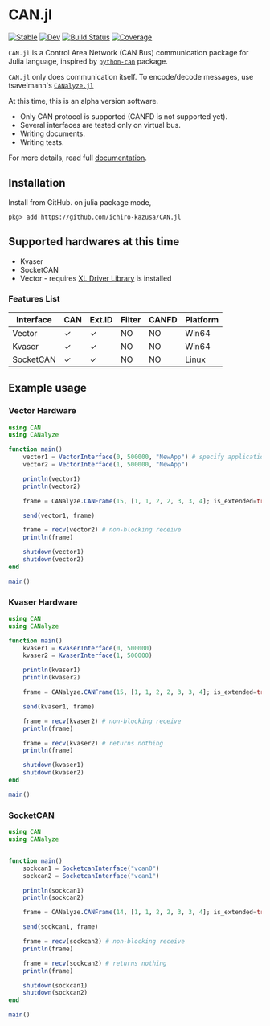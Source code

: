 # CAN.jl

[![Stable](https://img.shields.io/badge/docs-stable-blue.svg)](https://ichiro-kazusa.github.io/CAN.jl/stable/)
[![Dev](https://img.shields.io/badge/docs-dev-blue.svg)](https://ichiro-kazusa.github.io/CAN.jl/dev/)
[![Build Status](https://github.com/ichiro-kazusa/CAN.jl/actions/workflows/CI.yml/badge.svg?branch=master)](https://github.com/ichiro-kazusa/CAN.jl/actions/workflows/CI.yml?query=branch%3Amaster)
[![Coverage](https://codecov.io/gh/ichiro-kazusa/CAN.jl/branch/master/graph/badge.svg)](https://codecov.io/gh/ichiro-kazusa/CAN.jl)



`CAN.jl` is a Control Area Network (CAN Bus) communication package for Julia language, inspired by [`python-can`](https://github.com/hardbyte/python-can) package.

`CAN.jl` only does communication itself.
To encode/decode messages, use tsavelmann's [`CANalyze.jl`](https://github.com/tsabelmann/CANalyze.jl/tree/main)

At this time, this is an alpha version software. 
* Only CAN protocol is supported (CANFD is not supported yet).
* Several interfaces are tested only on virtual bus.
* Writing documents.
* Writing tests.

For more details, read full [documentation](https://ichiro-kazusa.github.io/CAN.jl/dev/).

## Installation
Install from GitHub. on julia package mode, 

```julia-repl
pkg> add https://github.com/ichiro-kazusa/CAN.jl
```

## Supported hardwares at this time

* Kvaser
* SocketCAN
* Vector - requires [XL Driver Library](https://www.vector.com/int/en/download/xl-driver-library/) is installed

### Features List

|Interface|CAN|Ext.ID|Filter|CANFD|Platform|
|----|----|----|----|----|----|
|Vector|✓|✓|NO|NO|Win64|
|Kvaser|✓|✓|NO|NO|Win64|
|SocketCAN|✓|✓|NO|NO|Linux|

## Example usage

### Vector Hardware

```jl
using CAN
using CANalyze

function main()
    vector1 = VectorInterface(0, 500000, "NewApp") # specify application name in Vector Hardware Manager
    vector2 = VectorInterface(1, 500000, "NewApp")

    println(vector1)
    println(vector2)

    frame = CANalyze.CANFrame(15, [1, 1, 2, 2, 3, 3, 4]; is_extended=true)

    send(vector1, frame)

    frame = recv(vector2) # non-blocking receive
    println(frame)

    shutdown(vector1)
    shutdown(vector2)
end

main()
```

### Kvaser Hardware

```jl
using CAN
using CANalyze

function main()
    kvaser1 = KvaserInterface(0, 500000)
    kvaser2 = KvaserInterface(1, 500000)

    println(kvaser1)
    println(kvaser2)

    frame = CANalyze.CANFrame(15, [1, 1, 2, 2, 3, 3, 4]; is_extended=true)

    send(kvaser1, frame)

    frame = recv(kvaser2) # non-blocking receive
    println(frame)

    frame = recv(kvaser2) # returns nothing
    println(frame)

    shutdown(kvaser1)
    shutdown(kvaser2)
end

main()
```

### SocketCAN

```jl
using CAN
using CANalyze


function main()
    sockcan1 = SocketcanInterface("vcan0")
    sockcan2 = SocketcanInterface("vcan1")

    println(sockcan1)
    println(sockcan2)

    frame = CANalyze.CANFrame(14, [1, 1, 2, 2, 3, 3, 4]; is_extended=true)

    send(sockcan1, frame)

    frame = recv(sockcan2) # non-blocking receive
    println(frame)

    frame = recv(sockcan2) # returns nothing
    println(frame)

    shutdown(sockcan1)
    shutdown(sockcan2)
end

main()
```
